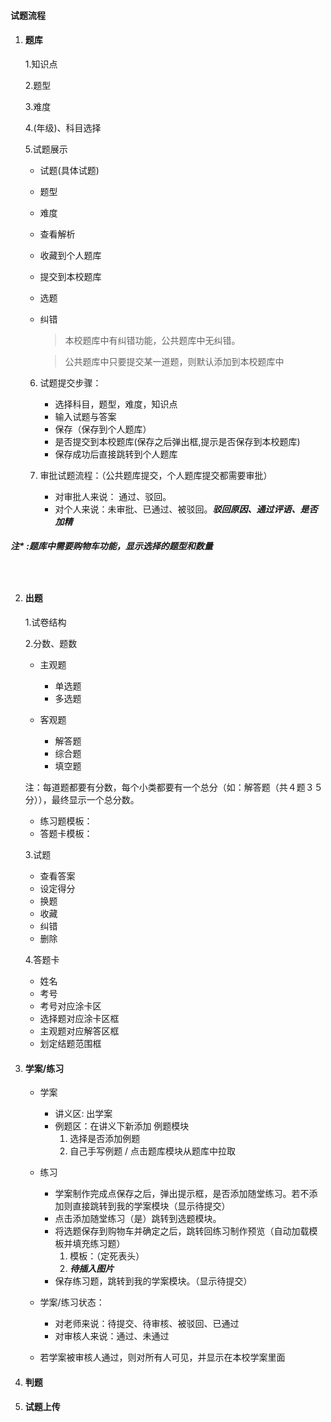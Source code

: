 #### 试题流程

1. #### 题库
   1.知识点

   2.题型

   3.难度

   4.(年级)、科目选择

   5.试题展示

     + 试题(具体试题)
     + 题型
     + 难度
     + 查看解析
     + 收藏到个人题库
     + 提交到本校题库
     + 选题
     + 纠错
         > 本校题库中有纠错功能，公共题库中无纠错。
         
         > 公共题库中只要提交某一道题，则默认添加到本校题库中
     

   6. 试题提交步骤：
        + 选择科目，题型，难度，知识点
        + 输入试题与答案
        + 保存（保存到个人题库）
        + 是否提交到本校题库(保存之后弹出框,提示是否保存到本校题库)
        + 保存成功后直接跳转到个人题库


   7. 审批试题流程：（公共题库提交，个人题库提交都需要审批）
        + 对审批人来说： 通过、驳回。
        + 对个人来说：未审批、已通过、被驳回。***驳回原因、通过评语、是否加精***
        

##### ***注**** :题库中需要购物车功能，显示选择的题型和数量　

　




2. #### 出题
   1.试卷结构

   2.分数、题数
      + 主观题
          + 单选题
          + 多选题

     + 客观题
         + 解答题
        + 综合题
        + 填空题

   注：每道题都要有分数，每个小类都要有一个总分（如：解答题（共４题３５分）），最终显示一个总分数。

     + 练习题模板：
     + 答题卡模板：
   
   3.试题
    + 查看答案
    + 设定得分
    + 换题
    + 收藏
    + 纠错
    + 删除

   4.答题卡
    + 姓名
    + 考号
    + 考号对应涂卡区
    + 选择题对应涂卡区框
    + 主观题对应解答区框
    + 划定结题范围框 

3. #### 学案/练习
    + 学案 
        + 讲义区: 出学案 
        + 例题区：在讲义下新添加 例题模块
            1. 选择是否添加例题
            2. 自己手写例题 / 点击题库模块从题库中拉取
        
    + 练习
        + 学案制作完成点保存之后，弹出提示框，是否添加随堂练习。若不添加则直接跳转到我的学案模块（显示待提交）
        + 点击添加随堂练习（是）跳转到选题模块。
        + 将选题保存到购物车并确定之后，跳转回练习制作预览（自动加载模板并填充练习题）
            1. 模板：（定死表头）
            2. ***待插入图片***
        + 保存练习题，跳转到我的学案模块。（显示待提交）
    + 学案/练习状态：
        + 对老师来说：待提交、待审核、被驳回、已通过
        + 对审核人来说：通过、未通过
    + 若学案被审核人通过，则对所有人可见，并显示在本校学案里面
3. #### 判题

4. ####  试题上传
